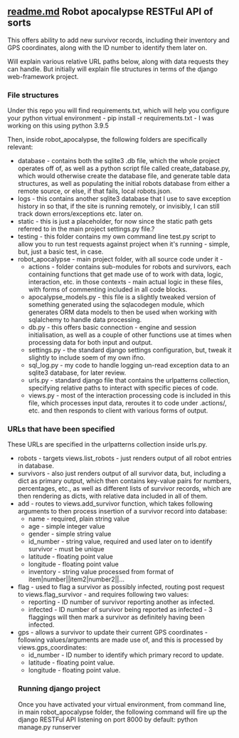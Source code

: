 [readme.md](https://github.com/jacob-kruger-work/robot_apocalypse/files/9549278/readme.md)
Robot apocalypse RESTFul API of sorts
-------------------------------------

This offers ability to add new survivor records, including their inventory and GPS coordinates, along with the ID number to identify them later on.

Will explain various relative URL paths below, along with data requests they can handle. But initially will explain file structures in terms of the django web-framework project.

### File structures

Under this repo you will find requirements.txt, which will help you configure your python virtual environment - pip install -r requirements.txt - I was working on this using python 3.9.5

Then, inside robot\_apocalypse, the following folders are specifically relevant:  

*   database - contains both the sqlite3 .db file, which the whole project operates off of, as well as a python script file called create\_database.py, which would otherwise create the database file, and generate table data structures, as well as populating the initial robots database from either a remote source, or else, if that fails, local robots.json.
*   logs - this contains another sqlite3 database that I use to save exception history in so that, if the site is running remotely, or invisibly, I can still track down errors/exceptions etc. later on.
*   static - this is just a placeholder, for now since the static path gets referred to in the main project settings.py file.?
*   testing - this folder contains my own command line test.py script to allow you to run test requests against project when it's running - simple, but, just a basic test, in case.
*   robot\_apocalypse - main project folder, with all source code under it -
    *   actions - folder contains sub-modules for robots and survivors, each containing functions that get made use of to work with data, logic, interaction, etc. in those contexts - main actual logic in these files, with forms of commenting included in all code blocks.
    *   apocalypse\_models.py - this file is a slightly tweaked version of something generated using the sqlacodegen module, which generates ORM data models to then be used when working with sqlalchemy to handle data processing.
    *   db.py - this offers basic connection - engine and session initialisation, as well as a couple of other functions use at times when processing data for both input and output.
    *   settings.py - the standard django settings configuration, but, tweak it slightly to include soem of my own ifno.
    *   sql\_log.py - my code to handle logging un-read exception data to an sqlite3 database, for later review.
    *   urls.py - standard django file that contains the urlpatterns collection, specifying relative paths to interact with specific pieces of code.
    *   views.py - most of the interaction processing code is included in this file, which processes input data, reroutes it to code under .actions/, etc. and then responds to client with various forms of output.

### URLs that have been specified

These URLs are specified in the urlpatterns collection inside urls.py.  

*   robots - targets views.list\_robots - just renders output of all robot entries in database.
*   survivors - also just renders output of all survivor data, but, including a dict as primary output, which then contains key-value pairs for numbers, percentages, etc., as well as different lists of survivor records, which are then rendering as dicts, with relative data included in all of them.
*   add - routes to views.add\_survivor function, which takes following arguments to then process insertion of a survivor record into database:
    *   name - required, plain string value
    *   age - simple integer value
    *   gender - simple string value
    *   id\_number - string value, required and used later on to identify survivor - must be unique
    *   latitude - floating point value
    *   longitude - floating point value
    *   inventory - string value processed from format of item|number||item2|number2||...
*   flag - used to flag a survivor as possibly infected, routing post request to views.flag\_survivor - and requires following two values:
    *   reporting - ID number of survivor reporting another as infected.
    *   infected - ID number of survivor being reported as infected - 3 flaggings will then mark a survivor as definitely having been infected.
*   gps - allows a survivor to update their current GPS coordinates - following values/arguments are made use of, and this is processed by views.gps\_coordinates:
    *   id\_number - ID number to identify which primary record to update.
    *   latitude - floating point value.
    *   longitude - floating point value.
    ### Running django project
    Once you have activated your virtual environment, from command line, in main robot_apocalypse folder, the following command will fire up the django RESTFul API listening on port 8000 by default: python manage.py runserver</div>
